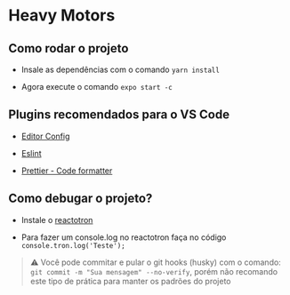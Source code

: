 # Heavy Motors

## Como rodar o projeto

- Insale as dependências com o comando `yarn install`

- Agora execute o comando `expo start -c`

## Plugins recomendados para o VS Code

- [Editor Config](https://marketplace.visualstudio.com/items?itemName=EditorConfig.EditorConfig)

- [Eslint](https://marketplace.visualstudio.com/items?itemName=dbaeumer.vscode-eslint)

- [Prettier - Code formatter](https://marketplace.visualstudio.com/items?itemName=esbenp.prettier-vscode)

## Como debugar o projeto?

- Instale o [reactotron](https://github.com/infinitered/reactotron)

- Para fazer um console.log no reactotron faça no código `console.tron.log('Teste');`

> ⚠️ Você pode commitar e pular o git hooks (husky) com o comando: `git commit -m "Sua mensagem" --no-verify`, porém não recomando este tipo de prática para manter os padrões do projeto
